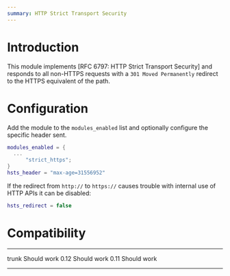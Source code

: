 ```yaml
---
summary: HTTP Strict Transport Security
---
```


# Introduction

This module implements [RFC 6797: HTTP Strict Transport Security] and
responds to all non-HTTPS requests with a `301 Moved Permanently`
redirect to the HTTPS equivalent of the path.

# Configuration

Add the module to the `modules_enabled` list and optionally configure
the specific header sent.

``` lua
modules_enabled = {
  ...
      "strict_https";
}
hsts_header = "max-age=31556952"
```

If the redirect from `http://` to `https://` causes trouble with
internal use of HTTP APIs it can be disabled:

``` lua
hsts_redirect = false
```

# Compatibility

  ------- -------------
  trunk   Should work
  0.12    Should work
  0.11    Should work
  ------- -------------
